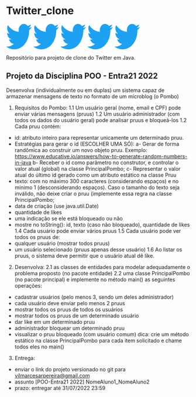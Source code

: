 <h1>Twitter_clone</h1>

<div>
<img align="center" alt="Twitter_clone" height="70" width="70" src="https://raw.githubusercontent.com/devicons/devicon/master/icons/twitter/twitter-original.svg">
 
<img align="center" alt="Twitter_clone" height="70" width="70" src="https://raw.githubusercontent.com/devicons/devicon/master/icons/twitter/twitter-original.svg">
 
<img align="center" alt="Twitter_clone" height="70" width="70" src="https://raw.githubusercontent.com/devicons/devicon/master/icons/twitter/twitter-original.svg">
 
<img align="center" alt="Twitter_clone" height="70" width="70" src="https://raw.githubusercontent.com/devicons/devicon/master/icons/twitter/twitter-original.svg">
 
<img align="center" alt="Twitter_clone" height="70" width="70" src="https://raw.githubusercontent.com/devicons/devicon/master/icons/twitter/twitter-original.svg">
</div>

Repositório para projeto de clone do Twitter em Java.

<h2>Projeto da Disciplina POO - Entra21 2022</h2>

Desenvolva (individualmente ou em duplas) um sistema capaz de armazenar mensagens de
texto no formato de um microblog (o Pombo)

1. Requisitos do Pombo:
1.1 Um usuário geral (nome, email e CPF) pode enviar várias mensagens (pruus)
1.2 Um usuário administrador (com todos os dados do usuário geral) pode analisar pruus e
bloqueá-los
1.2 Cada pruu contém:
- id: atributo inteiro para representar unicamente um determinado pruu.
- Estratégias para gerar o id (ESCOLHER UMA SÓ):
a- Gerar de forma randômica ao construir um novo objeto pruu. Exemplo:
https://www.educative.io/answers/how-to-generate-random-numbers-in-java
b- Receber o id como parâmetro no construtor, e controlar o valor atual
(global) na classe PrincipalPombo;
c- Representar o valor atual do último id gerado como um atributo estático
na classe Pruu
- texto: com no máximo 300 caracteres (considerando espaços) e no mínimo 1
(desconsiderando espaços). Caso o tamanho do texto seja inválido, não deixe criar o
pruu (implemente essa regra na classe PrincipalPombo;
- data de criação (use java.util.Date)
- quantidade de likes
- uma indicação se ele está bloqueado ou não
- mostre no toString(): id, texto (caso não bloqueado), quantidade de likes
1.4 Cada usuário pode enviar vários pruus
1.5 Cada usuário pode ver todos os pruus de:
- qualquer usuário (mostrar todos pruus)
- um usuário selecionado (pruus apenas desse usuário)
1.6 Ao listar os pruus, o sistema deve permitir que o usuário atual dê like.

2. Desenvolva:
2.1 as classes de entidades para modelar adequadamente o problema proposto (no pacote
entidade)
2.2 uma classe PrincipalPombo (no pacote principal) e implemente no método main() as
seguintes operações:
- cadastrar usuários (pelo menos 3, sendo um deles administrador)
- cada usuário deve enviar pelo menos 2 pruus
- mostrar todos os pruus de todos os usuários
- mostrar todos os pruus de um determinado usuário
- dar like em um determinado pruu
- administrador bloquear um determinado pruu
- visualizar o pruu bloqueado (com usuário comum)
dica: crie um método estático na classe PrincipalPombo para cada item solicitado e
chame todos eles no main()

3. Entrega:
- enviar o link do projeto versionado no git para vilmarcesarpereira@gmail.com
- assunto [POO-Entra21 2022] NomeAluno1_NomeAluno2
- prazo: entregar até 31/07/2022 23:59
